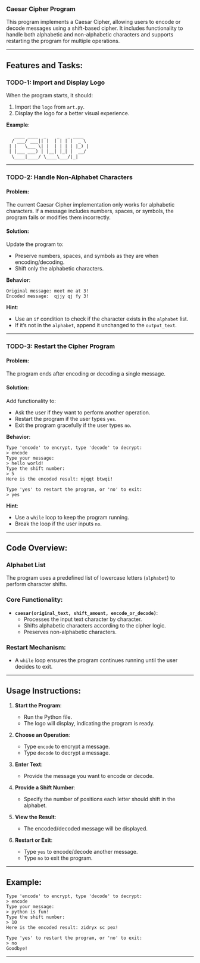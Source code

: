 ### Caesar Cipher Program

This program implements a Caesar Cipher, allowing users to encode or decode messages using a shift-based cipher. It includes functionality to handle both alphabetic and non-alphabetic characters and supports restarting the program for multiple operations.

---

## Features and Tasks:

### **TODO-1: Import and Display Logo**

When the program starts, it should:

1. Import the `logo` from `art.py`.
2. Display the logo for a better visual experience.

**Example**:

```plaintext
   ____ ____  _    _   _ ____
  / ___/ ___|| |  | | | |  _ \
 | |   \___ \| |  | | | | |_) |
 | |___ ___) | |__| |_| |  __/
  \____|____/ \____\___/|_|

```

---

### **TODO-2: Handle Non-Alphabet Characters**

#### Problem:

The current Caesar Cipher implementation only works for alphabetic characters. If a message includes numbers, spaces, or symbols, the program fails or modifies them incorrectly.

#### Solution:

Update the program to:

- Preserve numbers, spaces, and symbols as they are when encoding/decoding.
- Shift only the alphabetic characters.

**Behavior**:

```plaintext
Original message: meet me at 3!
Encoded message:  qjjy qj fy 3!
```

**Hint**:

- Use an `if` condition to check if the character exists in the `alphabet` list.
- If it’s not in the `alphabet`, append it unchanged to the `output_text`.

---

### **TODO-3: Restart the Cipher Program**

#### Problem:

The program ends after encoding or decoding a single message.

#### Solution:

Add functionality to:

- Ask the user if they want to perform another operation.
- Restart the program if the user types `yes`.
- Exit the program gracefully if the user types `no`.

**Behavior**:

```plaintext
Type 'encode' to encrypt, type 'decode' to decrypt:
> encode
Type your message:
> hello world!
Type the shift number:
> 5
Here is the encoded result: mjqqt btwqi!

Type 'yes' to restart the program, or 'no' to exit:
> yes
```

**Hint**:

- Use a `while` loop to keep the program running.
- Break the loop if the user inputs `no`.

---

## Code Overview:

### **Alphabet List**

The program uses a predefined list of lowercase letters (`alphabet`) to perform character shifts.

### **Core Functionality:**

- **`caesar(original_text, shift_amount, encode_or_decode)`**:
  - Processes the input text character by character.
  - Shifts alphabetic characters according to the cipher logic.
  - Preserves non-alphabetic characters.

### **Restart Mechanism:**

- A `while` loop ensures the program continues running until the user decides to exit.

---

## Usage Instructions:

1. **Start the Program**:

   - Run the Python file.
   - The logo will display, indicating the program is ready.

2. **Choose an Operation**:

   - Type `encode` to encrypt a message.
   - Type `decode` to decrypt a message.

3. **Enter Text**:

   - Provide the message you want to encode or decode.

4. **Provide a Shift Number**:

   - Specify the number of positions each letter should shift in the alphabet.

5. **View the Result**:

   - The encoded/decoded message will be displayed.

6. **Restart or Exit**:
   - Type `yes` to encode/decode another message.
   - Type `no` to exit the program.

---

## Example:

```plaintext
Type 'encode' to encrypt, type 'decode' to decrypt:
> encode
Type your message:
> python is fun!
Type the shift number:
> 10
Here is the encoded result: zidryx sc pex!

Type 'yes' to restart the program, or 'no' to exit:
> no
Goodbye!
```

---
